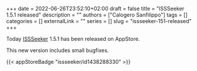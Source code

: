+++
date = 2022-06-26T23:52:10+02:00
draft = false
title = "ISSSeeker 1.5.1 released"
description = ""
authors = ["Calogero Sanfilippo"]
tags = []
categories = []
externalLink = ""
series = []
slug = "issseeker-151-released"
+++

Today [ISSSeeker](/apps/issseeker) 1.5.1 has been released on AppStore.

This new version includes small bugfixes.

{{< appStoreBadge "issseeker/id1438288330" >}}

